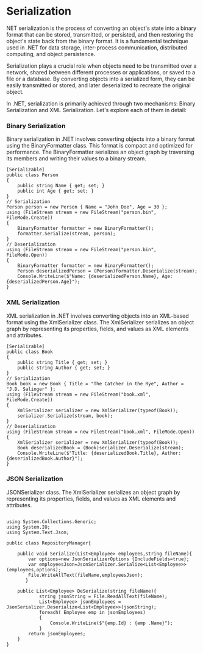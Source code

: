 # Serialization

NET serialization is the process of converting an object's state into a binary format that can be stored, transmitted, or persisted, and then restoring the object's state back from the binary format. It is a fundamental technique used in .NET for data storage, inter-process communication, distributed computing, and object persistence.


Serialization plays a crucial role when objects need to be transmitted over a network, shared between different processes or applications, or saved to a file or a database. By converting objects into a serialized form, they can be easily transmitted or stored, and later deserialized to recreate the original object.

In .NET, serialization is primarily achieved through two mechanisms: Binary Serialization and XML Serialization. Let's explore each of them in detail:

### Binary Serialization

Binary serialization in .NET involves converting objects into a binary format using the BinaryFormatter class. This format is compact and optimized for performance. The BinaryFormatter serializes an object graph by traversing its members and writing their values to a binary stream.

```
[Serializable]
public class Person
{
    public string Name { get; set; }
    public int Age { get; set; }
}
// Serialization
Person person = new Person { Name = "John Doe", Age = 30 };
using (FileStream stream = new FileStream("person.bin", FileMode.Create))
{
    BinaryFormatter formatter = new BinaryFormatter();
    formatter.Serialize(stream, person);
}
// Deserialization
using (FileStream stream = new FileStream("person.bin", FileMode.Open))
{
    BinaryFormatter formatter = new BinaryFormatter();
    Person deserializedPerson = (Person)formatter.Deserialize(stream);
    Console.WriteLine($"Name: {deserializedPerson.Name}, Age: {deserializedPerson.Age}");
}
```

### XML Serialization
XML serialization in .NET involves converting objects into an XML-based format using the XmlSerializer class. The XmlSerializer serializes an object graph by representing its properties, fields, and values as XML elements and attributes.

```
[Serializable]
public class Book
{
    public string Title { get; set; }
    public string Author { get; set; }
}
// Serialization
Book book = new Book { Title = "The Catcher in the Rye", Author = "J.D. Salinger" };
using (FileStream stream = new FileStream("book.xml", FileMode.Create))
{
    XmlSerializer serializer = new XmlSerializer(typeof(Book));
    serializer.Serialize(stream, book);
}
// Deserialization
using (FileStream stream = new FileStream("book.xml", FileMode.Open))
{
    XmlSerializer serializer = new XmlSerializer(typeof(Book));
    Book deserializedBook = (Book)serializer.Deserialize(stream);
    Console.WriteLine($"Title: {deserializedBook.Title}, Author: {deserializedBook.Author}");
}
```

### JSON Serialization
JSONSerializer class. The XmlSerializer serializes an object graph by representing its properties, fields, and values as XML elements and attributes.

```

using System.Collections.Generic;
using System.IO;
using System.Text.Json;

public class RepositoryManager{

    public void Serialize(List<Employee> employees,string fileName){
        var options=new JsonSerializerOptions {IncludeFields=true};
        var employeesJson=JsonSerializer.Serialize<List<Employee>>(employees,options);
        File.WriteAllText(fileName,employeesJson);
       }

    public List<Employee> DeSerialize(string fileName){
            string jsonString = File.ReadAllText(fileName);
            List<Employee> jsonEmployees = JsonSerializer.Deserialize<List<Employee>>(jsonString);
            foreach( Employee emp in jsonEmployees)
            {
                Console.WriteLine($"{emp.Id} : {emp .Name}");   
            }     
        return jsonEmployees;
    }
}
```